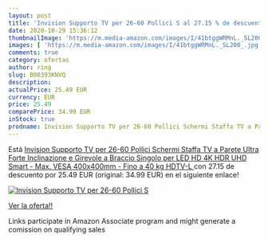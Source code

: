 ```yaml
---
layout: post
title: 'Invision Supporto TV per 26-60 Pollici S al 27.15 % de descuento'
date: 2020-10-29 15:36:12
thumbnailImage: 'https://m.media-amazon.com/images/I/41btggWRMnL._SL200_.jpg'
images: [ 'https://m.media-amazon.com/images/I/41btggWRMnL._SL200_.jpg' ]
comments: true
category: ofertas
author: ring
slug: B00393KNVQ
description:
actualPrice: 25.49 EUR
currency: EUR
price: 25.49
comparePrice: 34.99 EUR
inStock: true
prodname: Invision Supporto TV per 26-60 Pollici Schermi Staffa TV a Parete Ultra Forte Inclinazione e Girevole a Braccio Singolo per LED HD 4K HDR UHD Smart - Max. VESA 400x400mm - Fino a 40 kg  HDTV-L 
---
```


Está [Invision Supporto TV per 26-60 Pollici Schermi Staffa TV a Parete Ultra Forte Inclinazione e Girevole a Braccio Singolo per LED HD 4K HDR UHD Smart - Max. VESA 400x400mm - Fino a 40 kg  HDTV-L ](https://www.amazon.it/dp/B00393KNVQ/?tag=tolees00-21) con 27.15 de descuento por 25.49 EUR (original: 34.99 EUR) en el siguiente enlace!

[![Invision Supporto TV per 26-60 Pollici S](https://m.media-amazon.com/images/I/41btggWRMnL._SL200_.jpg)](https://www.amazon.it/dp/B00393KNVQ/?tag=tolees00-21)

[Ver la oferta!!](https://www.amazon.it/dp/B00393KNVQ/?tag=tolees00-21)

Links participate in Amazon Associate program and might generate a comission on qualifying sales


